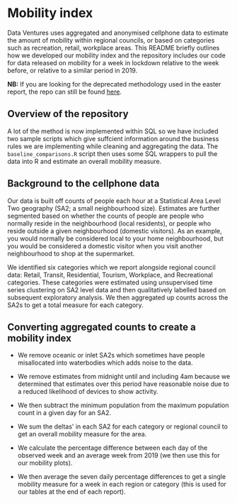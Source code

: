 # Mobility index

Data Ventures uses aggregated and anonymised cellphone data to estimate the amount of mobility within regional councils, or based on categories such as recreation, retail, workplace areas. This README briefly outlines how we developed our mobility index and the repository includes our code for data released on mobility for a week in lockdown relative to the week before, or relative to a similar period in 2019.

**NB:** If you are looking for the deprecated methodology used in the easter report, the repo can still be found [here](https://github.com/dataventuresnz/easter-mobility-index).

## Overview of the repository

A lot of the method is now implemented within SQL so we have included two sample scripts which give suffcient information around the business rules we are implementing while cleaning and aggregating the data. The `baseline_comparisons.R` script then uses some SQL wrappers to pull the data into R and estimate an overall mobility measure.

## Background to the cellphone data

Our data is built off counts of people each hour at a Statistical Area Level Two  geography (SA2; a small neighbourhood size). Estimates are further segmented based on whether the counts of people are people who normally reside in the neighbourhood (local residents), or people who reside outside a given neighbourhood (domestic visitors). As an example, you would normally be considered local to your home neighbourhood, but you would be considered a domestic visitor when you visit another neighbourhood to shop at the supermarket.

We identified six categories which we report alongside regional council data: Retail, Transit, Residential, Tourism, Workplace, and Recreational categories. These categories were estimated using unsupervised time series clustering on SA2 level data and then qualitatively labelled based on subsequent exploratory analysis. We then aggregated up counts across the SA2s to get a total measure for each category.

## Converting aggregated counts to create a mobility index

* We remove oceanic or inlet SA2s which sometimes have people misallocated into waterbodies which adds noise to the data.

* We remove estimates from midnight until and including 4am because we determined that estimates over this period have reasonable noise due to a reduced likelihood of devices to show activity.

* We then subtract the minimum population from the maximum population count in a given day for an SA2.

* We sum the deltas' in each SA2 for each category or regional council to get an overall mobility measure for the area.

* We calculate the percentage difference between each day of the observed week and an average week from 2019 (we then use this for our mobility plots).

* We then average the seven daily percentage differences to get a single mobility measure for a week in each region or category (this is used for our tables at the end of each report).
